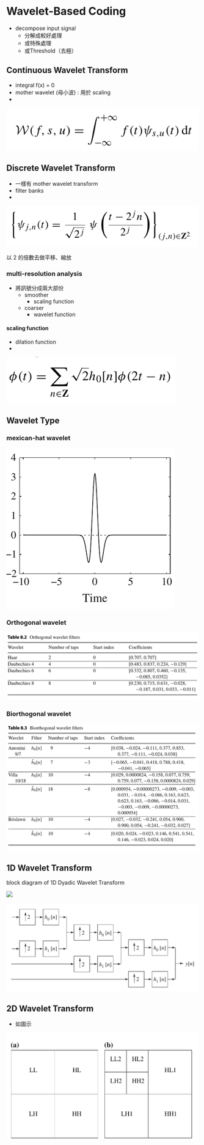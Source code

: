 # Wavelet-Based Coding

* decompose input signal
  * 分解成較好處理
  * 或特殊處理
  * 或Threshold（去極）

## Continuous Wavelet Transform

* integral  f\(x\)  = 0
* mother wavelet \(母小波\) : 用於 scaling
* 
![](../.gitbook/assets/image%20%2815%29.png)

## Discrete Wavelet Transform

* 一樣有 mother wavelet transform
* filter banks
* 
![](../.gitbook/assets/image%20%287%29.png)

以 2 的倍數去做平移、縮放

### multi-resolution analysis

* 將訊號分成兩大部份
  * smoother
    * scaling function
  * coarser
    * wavelet function

#### scaling function

* dilation function
* 
![](../.gitbook/assets/image%20%281%29.png)

## Wavelet Type

### mexican-hat wavelet

![](../.gitbook/assets/image%20%288%29.png)

### Orthogonal wavelet

![](../.gitbook/assets/image%20%2811%29.png)

### Biorthogonal wavelet

![](../.gitbook/assets/image%20%2842%29.png)



## 1D Wavelet Transform

block diagram​ of 1D Dyadic Wavelet Transform

![](https://blobscdn.gitbook.com/v0/b/gitbook-28427.appspot.com/o/assets%2F-LAlAgwHSv5LZoYRtnBx%2F-LBtJtczoYtCQSuTsZIq%2F-LBtMMoE_OZAdsaRCsQn%2Fimage.png?alt=media&token=eec19862-0718-4833-8d04-2e7ae791b0d9)

![](../.gitbook/assets/image%20%2832%29.png)



## 2D Wavelet Transform

* 如圖示

![](../.gitbook/assets/image%20%2828%29.png)

